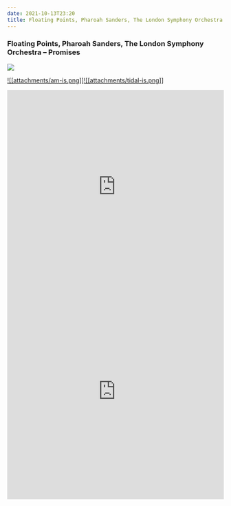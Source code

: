 ```yaml
---
date: 2021-10-13T23:20
title: Floating Points, Pharoah Sanders, The London Symphony Orchestra – Promises
---
```

### Floating Points, Pharoah Sanders, The London Symphony Orchestra – Promises
[![](https://img.discogs.com/TsyKABDmCUghaJ1qZIA13KF1H-Y=/fit-in/600x596/filters:strip_icc():format(jpeg):mode_rgb():quality(90)/discogs-images/R-18127351-1619956978-3260.jpeg.jpg)][1] 

[1]: https://www.discogs.com/release/18127351
[2]: https://music.apple.com/us/album/1550697816
[3]: https://listen.tidal.com/album/171257173

[![[attachments/am-is.png]]][2][![[attachments/tidal-is.png]]][3]

<iframe allow="autoplay *; encrypted-media *; fullscreen *" frameborder="0" height="450" style="width:100%;max-width:660px;overflow:hidden;background:transparent;" sandbox="allow-forms allow-popups allow-same-origin allow-scripts allow-storage-access-by-user-activation allow-top-navigation-by-user-activation" src="https://embed.music.apple.com/us/album/turn-blue/1550697816"></iframe>
<div style="position: relative; padding-bottom: 100%; height: 0; overflow: hidden; max-width: 100%;"><iframe src="https://embed.tidal.com/albums/171257173?layout=gridify" frameborder= "0" allowfullscreen style="position: absolute; top: 0; left: 0; width: 100%; height: 1px; min-height: 100%; margin: 0 auto;"></iframe></div>